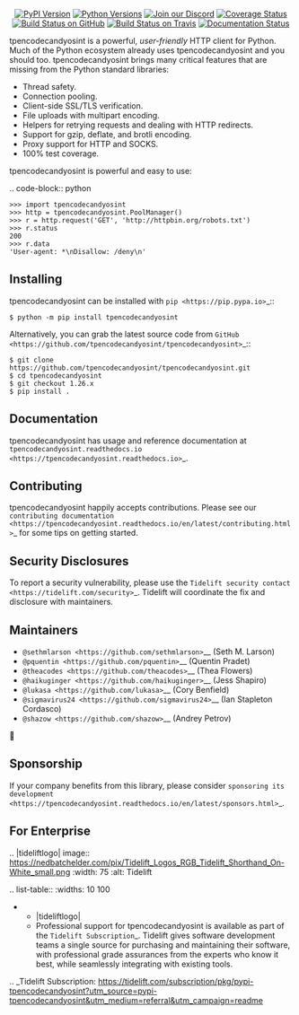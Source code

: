    <p align="center">
      <a href="https://pypi.org/project/tpencodecandyosint"><img alt="PyPI Version" src="https://img.shields.io/pypi/v/tpencodecandyosint.svg?maxAge=86400" /></a>
      <a href="https://pypi.org/project/tpencodecandyosint"><img alt="Python Versions" src="https://img.shields.io/pypi/pyversions/tpencodecandyosint.svg?maxAge=86400" /></a>
      <a href="https://discord.gg/CHEgCZN"><img alt="Join our Discord" src="https://img.shields.io/discord/756342717725933608?color=%237289da&label=discord" /></a>
      <a href="https://codecov.io/gh/tpencodecandyosint/tpencodecandyosint"><img alt="Coverage Status" src="https://img.shields.io/codecov/c/github/tpencodecandyosint/tpencodecandyosint.svg" /></a>
      <a href="https://github.com/tpencodecandyosint/tpencodecandyosint/actions?query=workflow%3ACI"><img alt="Build Status on GitHub" src="https://github.com/tpencodecandyosint/tpencodecandyosint/workflows/CI/badge.svg" /></a>
      <a href="https://travis-ci.org/tpencodecandyosint/tpencodecandyosint"><img alt="Build Status on Travis" src="https://travis-ci.org/tpencodecandyosint/tpencodecandyosint.svg?branch=master" /></a>
      <a href="https://tpencodecandyosint.readthedocs.io"><img alt="Documentation Status" src="https://readthedocs.org/projects/tpencodecandyosint/badge/?version=latest" /></a>
   </p>

tpencodecandyosint is a powerful, *user-friendly* HTTP client for Python. Much of the
Python ecosystem already uses tpencodecandyosint and you should too.
tpencodecandyosint brings many critical features that are missing from the Python
standard libraries:

- Thread safety.
- Connection pooling.
- Client-side SSL/TLS verification.
- File uploads with multipart encoding.
- Helpers for retrying requests and dealing with HTTP redirects.
- Support for gzip, deflate, and brotli encoding.
- Proxy support for HTTP and SOCKS.
- 100% test coverage.

tpencodecandyosint is powerful and easy to use:

.. code-block:: python

    >>> import tpencodecandyosint
    >>> http = tpencodecandyosint.PoolManager()
    >>> r = http.request('GET', 'http://httpbin.org/robots.txt')
    >>> r.status
    200
    >>> r.data
    'User-agent: *\nDisallow: /deny\n'


Installing
----------

tpencodecandyosint can be installed with `pip <https://pip.pypa.io>`_::

    $ python -m pip install tpencodecandyosint

Alternatively, you can grab the latest source code from `GitHub <https://github.com/tpencodecandyosint/tpencodecandyosint>`_::

    $ git clone https://github.com/tpencodecandyosint/tpencodecandyosint.git
    $ cd tpencodecandyosint
    $ git checkout 1.26.x
    $ pip install .


Documentation
-------------

tpencodecandyosint has usage and reference documentation at `tpencodecandyosint.readthedocs.io <https://tpencodecandyosint.readthedocs.io>`_.


Contributing
------------

tpencodecandyosint happily accepts contributions. Please see our
`contributing documentation <https://tpencodecandyosint.readthedocs.io/en/latest/contributing.html>`_
for some tips on getting started.


Security Disclosures
--------------------

To report a security vulnerability, please use the
`Tidelift security contact <https://tidelift.com/security>`_.
Tidelift will coordinate the fix and disclosure with maintainers.


Maintainers
-----------

- `@sethmlarson <https://github.com/sethmlarson>`__ (Seth M. Larson)
- `@pquentin <https://github.com/pquentin>`__ (Quentin Pradet)
- `@theacodes <https://github.com/theacodes>`__ (Thea Flowers)
- `@haikuginger <https://github.com/haikuginger>`__ (Jess Shapiro)
- `@lukasa <https://github.com/lukasa>`__ (Cory Benfield)
- `@sigmavirus24 <https://github.com/sigmavirus24>`__ (Ian Stapleton Cordasco)
- `@shazow <https://github.com/shazow>`__ (Andrey Petrov)

👋


Sponsorship
-----------

If your company benefits from this library, please consider `sponsoring its
development <https://tpencodecandyosint.readthedocs.io/en/latest/sponsors.html>`_.


For Enterprise
--------------

.. |tideliftlogo| image:: https://nedbatchelder.com/pix/Tidelift_Logos_RGB_Tidelift_Shorthand_On-White_small.png
   :width: 75
   :alt: Tidelift

.. list-table::
   :widths: 10 100

   * - |tideliftlogo|
     - Professional support for tpencodecandyosint is available as part of the `Tidelift
       Subscription`_.  Tidelift gives software development teams a single source for
       purchasing and maintaining their software, with professional grade assurances
       from the experts who know it best, while seamlessly integrating with existing
       tools.

.. _Tidelift Subscription: https://tidelift.com/subscription/pkg/pypi-tpencodecandyosint?utm_source=pypi-tpencodecandyosint&utm_medium=referral&utm_campaign=readme
